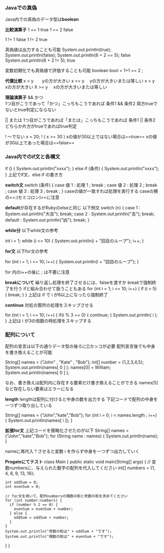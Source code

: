 ### Javaでの真偽
Java内での真偽のデータ型は**boolean**

**比較演算子**
1 == 1  true 
1 == 2  false

1 != 1  false
1 != 2  true

真偽値は出力することも可能
System.out.println(true);
System.out.println(false);
System.out.println(6 + 2 == 5);  false
System.out.println(6 + 2 != 5);  true

変数初期化でも真偽値で評価することも可能
boolean bool = 1+1 == 2 ;

**代償比較**
x < y　　yの方が大きい
x <= y　  yの方が大きいまたは等しい
x > y　　xの方が大きい
X >= y　 xの方が大きいまたは等しい

**理論演算子**
&& かつ  
1つ目がこうであって「かつ」こっちもこうであれば
条件1 && 条件2
両方trueでないとtrue判定にならない

|| または
1つ目がこうであれば「または」こっちもこうであれば
条件1 || 条件2
どちらか片方がtrueであればtrue判定

! 〜でない
x = 20;
! ( x >= 30 )
xの値が30以上ではない場合は==true==
xの値が30以上であった場合は==false==


### Java内でのif文と各構文
if () {
	System.out.println("xxxx");
} else if (条件) {
	System.out.println("xxxx");
}
上記でif文、else if の書き方

**switch文**
switch (条件) {
	case 値 1 :
		処理 1 ;
		break ;
	case 値 2 :
		処理 2 ;
		break ;
	case 値 3 :
		処理 3 ;
		break ;
}
caseの値が一致すれば処理を実行する
caseの横の==:(セミコロン)==に注意

**default**が存在するがRubyのelseと同じ
以下例文
switch (n) {
	case 1 :
		System.out.println("大吉");
		break;
	case 2 :
		System.out.println("吉");
		break;
	default :
		System.out.println("凶");
		break;
}

**while分**
以下while文の参考

int i = 1;
while (i <= 10) {
	System.out.println(i + "回目のループ");
	i++;
}

**for文**
以下for文の参考

for (int i = 1; i <= 10; i++) {
	System.out.println(i + "回目のループ");
}

for 内のi++の後に ; は不要に注意

**breakについて**
繰り返し処理を終了させるには、falseを渡すか
breakで強制終了を行う ifと組み合わせて扱うこともある
for (int i = 1; i <= 10; i++) {
	if (i > 5) {
		break;
	}
}
上記は if で i が6以上になったら強制終了

**continue**
対処の箇所の処理をスキップさせる

for (int i = 1; i <= 10; i++) {
	if(i % 3 == 0) {
		continue;
	}
	System.out.println( i );
}
上記は i が3の倍数の時処理をスキップする


### 配列について

配列の宣言は以下の通りデータ型の後ろに[]カッコが必要
配列宣言後でも中身を書き換えることが可能

String[] names = {"John" , "Kate" , "Bob"};
int[] number = {1,2,3,4,5};
System.out.println(names[ 0 ] );
names[0] = William;
System.out.println(names[ 0 ] );

なお、書き換えは配列内に存在する要素だけ書き換えることができる
names[5]など存在しない要素はエラーになる

**length**
lengthは配列に付けると中身の数を出力する
下記コードで配列の中身を一つずつ取り出している

String[] names = {"John","kate","Bob"};
for (int i = 0; i < names.length ; i++) {
	System.out.println(names[ i ]);
}

**拡張for文**
上記コードを簡略化させたのが以下
String[] names = {"John","kate","Bob"};
for (String name : names) {
	System.out.println(name);
}

nameに再代入？させると変数 i を作らず中身を一つずつ出力していく

**Progateにてテスト**
class Main {
  public static void main(String[] args) {
    // 変数numbersに、与えられた数字の配列を代入してください
    int[] numbers = {1, 4, 6, 9, 13, 16};
    
    int oddSum = 0;
    int evenSum = 0;
    
    // for文を用いて、配列numbersの偶数の和と奇数の和を求めてください
    for (int number:numbers) {
      if (number % 2 == 0) {
        evenSum = evenSum + number;
      } else {
        oddSum = oddSum + number;
      }
    }
    System.out.println("奇数の和は" + oddSum + "です");
    System.out.println("偶数の和は" + evenSum + "です");
  }
}
